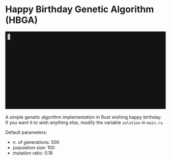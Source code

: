 # Happy Birthday Genetic Algorithm (HBGA)

![Demo img](img/demo.gif)

A simple genetic algorithm implementation in Rust wishing happy birthday. If you want it to wish anything else, modify the variable `solution` in `main.rs`.

Default parameters:

* n. of generations: 500
* population size: 100
* mutation ratio: 0.18